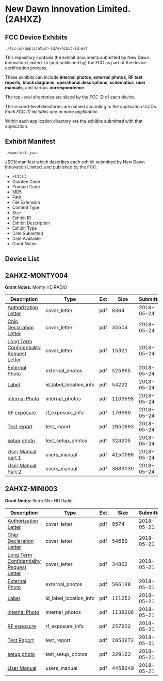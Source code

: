 # New Dawn Innovation Limited. (2AHXZ)
## FCC Device Exhibits

```
./fcc-id/application-id/exhibit-id.ext
```

This repository contains the exhibit documents submitted by New Dawn Innovation Limited. to (and published by) the FCC as part of the device certification process.

These exhibits can include **internal photos**, **external photos**, **RF test reports**, **block diagrams**, **operational descriptions**, **schematics**, **user manuals**, and various **correspondence**.

The top-level directories are sliced by the FCC ID of each device.

The second-level directories are named according to the application UUIDs. *Each FCC ID includes one or more application.*

Within each application directory are the exhibits submitted with that application. 

## Exhibit Manifest

```
./manifest.json
```

JSON manifest which describes each exhibit submitted by New Dawn Innovation Limited. and published by the FCC.

- FCC ID
- Grantee Code
- Product Code
- MD5
- Path
- File Extension
- Content Type
- Size
- Exhibit ID
- Exhibit Description
- Exhibit Type
- Date Submitted
- Date Available
- Grant Notes

## Device List
## 2AHXZ-MONTY004
**Grant Notes:** Monty HD RADIO

| Description | Type | Ext | Size | Submitted | Available |
| ----------- | ---- | --- | ---- | --------- | --------- |
| [Authorization Letter](2AHXZ-MONTY004/5b9cf6c45fb25fe24b4f477c7f99f9f9/3862789.pdf) | cover_letter | pdf | 8364 | 2018-05-24 | 2018-05-24 |
| [Chip Declaration Letter](2AHXZ-MONTY004/5b9cf6c45fb25fe24b4f477c7f99f9f9/3862791.pdf) | cover_letter | pdf | 35504 | 2018-05-24 | 2018-05-24 |
| [Long Term Confidentiality Request Letter](2AHXZ-MONTY004/5b9cf6c45fb25fe24b4f477c7f99f9f9/3862793.pdf) | cover_letter | pdf | 15321 | 2018-05-24 | 2018-05-24 |
| [External Photo](2AHXZ-MONTY004/5b9cf6c45fb25fe24b4f477c7f99f9f9/3862795.pdf) | external_photos | pdf | 525865 | 2018-05-24 | 2018-05-24 |
| [Label](2AHXZ-MONTY004/5b9cf6c45fb25fe24b4f477c7f99f9f9/3862792.pdf) | id_label_location_info | pdf | 54222 | 2018-05-24 | 2018-05-24 |
| [internal Photo](2AHXZ-MONTY004/5b9cf6c45fb25fe24b4f477c7f99f9f9/3862796.pdf) | internal_photos | pdf | 1109598 | 2018-05-24 | 2018-05-24 |
| [RF exposure](2AHXZ-MONTY004/5b9cf6c45fb25fe24b4f477c7f99f9f9/3862799.pdf) | rf_exposure_info | pdf | 176680 | 2018-05-24 | 2018-05-24 |
| [Test report](2AHXZ-MONTY004/5b9cf6c45fb25fe24b4f477c7f99f9f9/3862797.pdf) | test_report | pdf | 2950893 | 2018-05-24 | 2018-05-24 |
| [setup photo](2AHXZ-MONTY004/5b9cf6c45fb25fe24b4f477c7f99f9f9/3862794.pdf) | test_setup_photos | pdf | 324205 | 2018-05-24 | 2018-05-24 |
| [User Manual part 1](2AHXZ-MONTY004/5b9cf6c45fb25fe24b4f477c7f99f9f9/3862801.pdf) | users_manual | pdf | 4150086 | 2018-05-24 | 2018-05-24 |
| [User Manual Part 2](2AHXZ-MONTY004/5b9cf6c45fb25fe24b4f477c7f99f9f9/3862810.pdf) | users_manual | pdf | 3689039 | 2018-05-24 | 2018-05-24 |
## 2AHXZ-MINI003
**Grant Notes:** Retro Mini HD Radio

| Description | Type | Ext | Size | Submitted | Available |
| ----------- | ---- | --- | ---- | --------- | --------- |
| [Authorization Letter](2AHXZ-MINI003/a05711640da127df4c13d043dd9e96d2/3858330.pdf) | cover_letter | pdf | 9574 | 2018-05-21 | 2018-05-21 |
| [Chip Declaration Letter](2AHXZ-MINI003/a05711640da127df4c13d043dd9e96d2/3858332.pdf) | cover_letter | pdf | 54689 | 2018-05-21 | 2018-05-21 |
| [Long Term Confidentiality Request Letter](2AHXZ-MINI003/a05711640da127df4c13d043dd9e96d2/3858334.pdf) | cover_letter | pdf | 34862 | 2018-05-21 | 2018-05-21 |
| [External Photo](2AHXZ-MINI003/a05711640da127df4c13d043dd9e96d2/3858336.pdf) | external_photos | pdf | 566148 | 2018-05-21 | 2018-05-21 |
| [Label](2AHXZ-MINI003/a05711640da127df4c13d043dd9e96d2/3858333.pdf) | id_label_location_info | pdf | 111252 | 2018-05-21 | 2018-05-21 |
| [internal Photo](2AHXZ-MINI003/a05711640da127df4c13d043dd9e96d2/3858337.pdf) | internal_photos | pdf | 1138208 | 2018-05-21 | 2018-05-21 |
| [RF exposure](2AHXZ-MINI003/a05711640da127df4c13d043dd9e96d2/3858340.pdf) | rf_exposure_info | pdf | 257202 | 2018-05-21 | 2018-05-21 |
| [Test Report](2AHXZ-MINI003/a05711640da127df4c13d043dd9e96d2/3858339.pdf) | test_report | pdf | 2853672 | 2018-05-21 | 2018-05-21 |
| [setup photo](2AHXZ-MINI003/a05711640da127df4c13d043dd9e96d2/3858338.pdf) | test_setup_photos | pdf | 329163 | 2018-05-21 | 2018-05-21 |
| [User Manual](2AHXZ-MINI003/a05711640da127df4c13d043dd9e96d2/3858342.pdf) | users_manual | pdf | 4458049 | 2018-05-21 | 2018-05-21 |
